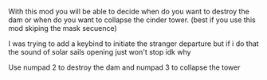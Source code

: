 With this mod you will be able to decide when do you want to destroy the dam or when do you want to collapse the cinder tower. (best if you use this mod skiping the mask secuence)

I was trying to add a keybind to initiate the stranger departure but if i do that the sound of solar sails opening just won't stop idk why

Use numpad 2 to destroy the dam and numpad 3 to collapse the tower
